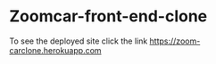 # Zoomcar-front-end-clone
To see the deployed site click the link https://zoom-carclone.herokuapp.com
